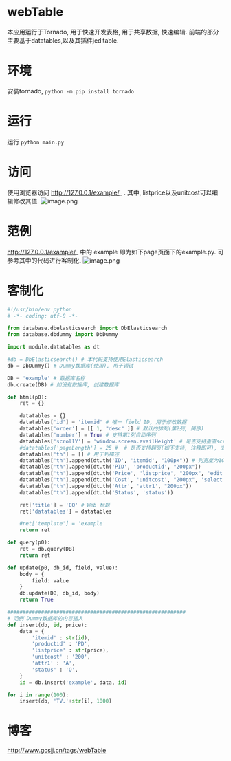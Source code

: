 # webTable 
本应用运行于Tornado, 用于快速开发表格, 用于共享数据, 快速编辑.
前端的部分主要基于datatables,以及其插件jeditable.

# 环境
安装tornado, ```python -m pip install tornado```

# 运行
运行 ```python main.py```

# 访问
使用浏览器访问 http://127.0.0.1/example/_ . 其中, listprice以及unitcost可以编辑修改其值.
![image.png](https://img.hacpai.com/file/2019/09/image-05b2af80.png)


# 范例
http://127.0.0.1/example/_ 中的 example 即为如下page页面下的example.py. 可参考其中的代码进行客制化.
![image.png](https://img.hacpai.com/file/2019/09/image-3975201a.png)

# 客制化
```python
#!/usr/bin/env python
# -*- coding: utf-8 -*-

from database.dbelasticsearch import DbElasticsearch
from database.dbdummy import DbDummy

import module.datatables as dt

#db = DbElasticsearch() # 本代码支持使用Elasticsearch
db = DbDummy() # Dummy数据库(使用), 用于调试

DB = 'example' # 数据库名称
db.create(DB) # 如没有数据库, 创建数据库

def html(p0):
    ret = {}

    datatables = {}
    datatables['id'] = 'itemid' # 唯一 field ID, 用于修改数据
    datatables['order'] = [[ 1, "desc" ]] # 默认的排列(第2列, 降序)
    datatables['number'] = True # 支持第1列自动序列
    datatables['scrollY'] = 'window.screen.availHeight' # 是否支持垂直scroll(如不支持, 注释即可), 可用javacript代码, 或者数字(600, 800等).
    #datatables['pageLength'] = 25 #  # 是否支持翻页(如不支持, 注释即可), 支持页面数: 10, 25, 50, 100
    datatables['th'] = [] # 用于列描述
    datatables['th'].append(dt.th('ID', 'itemid', "100px")) # 列宽度为100px, 第1个参数为显示名, 第2参数为Key名称.  
    datatables['th'].append(dt.th('PID', 'productid', "200px"))
    datatables['th'].append(dt.th('Price', 'listprice', "200px", 'edit')) # edit: 可编辑
    datatables['th'].append(dt.th('Cost', 'unitcost', "200px", 'select', ['100', '200'])) # select: 可选择
    datatables['th'].append(dt.th('Attr', 'attr1', "200px"))
    datatables['th'].append(dt.th('Status', 'status'))

    ret['title'] = 'CQ' # Web 标题
    ret['datatables'] = datatables

    #ret['template'] = 'example'
    return ret

def query(p0):
    ret = db.query(DB)
    return ret

def update(p0, db_id, field, value):
    body = {
        field: value
    }
    db.update(DB, db_id, body)
    return True

##########################################################
# 范例 Dummy数据库的内容插入
def insert(db, id, price):
    data = {
        'itemid' : str(id),
        'productid' : 'PD',
        'listprice' : str(price),
        'unitcost' : '200',
        'attr1' : 'A',
        'status' : 'O',
    }
    id = db.insert('example', data, id)

for i in range(100):
    insert(db, 'TV.'+str(i), 1000)

```

# 博客
http://www.gcsjj.cn/tags/webTable





